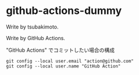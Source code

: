 # github-actions-dummy

Write by tsubakimoto.

Write by GitHub Actions.

"GitHub Actions" でコミットしたい場合の構成

```
git config --local user.email "action@github.com"
git config --local user.name "GitHub Action"
```
